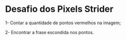 # Desafio dos Pixels Strider

1- Contar a quantidade de pontos vermelhos na imagem;

2- Encontrar a frase escondida nos pontos.